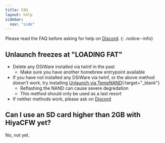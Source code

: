 ```yaml
---
title: FAQ
layout: help
sidebar:
  nav: "side"
---
```


Please read the FAQ before asking for help on [Discord](/help/discord).
{: .notice--info}

## Unlaunch freezes at "LOADING FAT"

- Delete any DSiWare installed via twlnf in the past
  - Make sure you have another homebrew entrypoint available
- If you have not installed any DSiWare via twlnf, or the above method doesn't work, try installing [Unlaunch via TempNAND](https://dsiguide.me/unlaunch_(TempNand)){:target="_blank"}
  - Reflashing the NAND can cause severe degredation
  - This method should only be used as a last resort
- If neither methods work, please ask on [Discord](/help/discord)

## Can I use an SD card higher than 2GB with HiyaCFW yet?

No, not yet.
